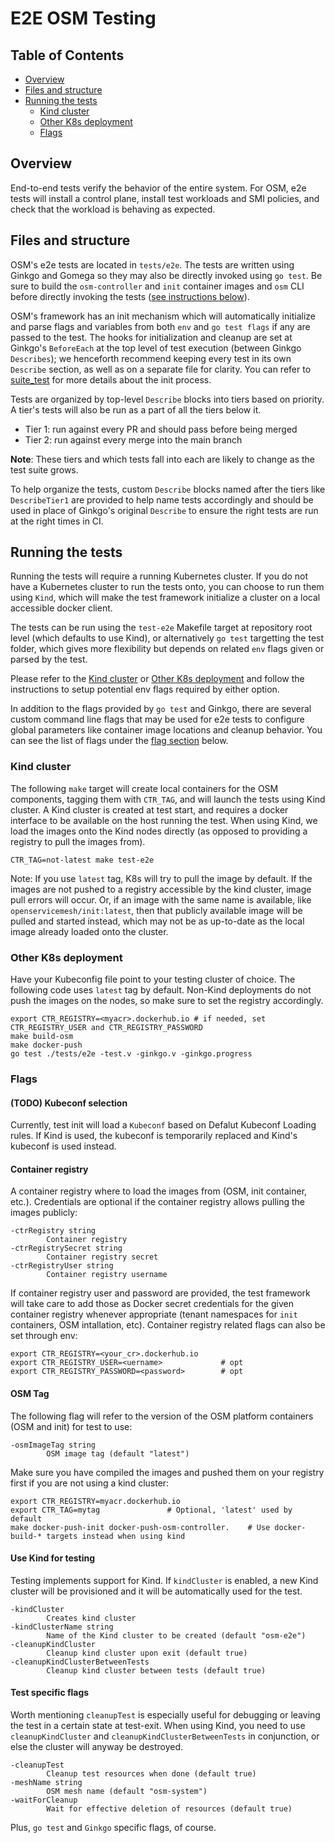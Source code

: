 # E2E OSM Testing
## Table of Contents
- [Overview](#overview)
- [Files and structure](#files-and-structure)
- [Running the tests](#running-the-tests)
  - [Kind cluster](#kind-cluster)
  - [Other K8s deployment](#other-k8s-deployment)
  - [Flags](#flags)

## Overview
End-to-end tests verify the behavior of the entire system. For OSM, e2e tests will install a control plane, install test workloads and SMI policies, and check that the workload is behaving as expected. 

## Files and structure
OSM's e2e tests are located in `tests/e2e`.
The tests are written using Ginkgo and Gomega so they may also be directly invoked using `go test`. Be sure to build the `osm-controller` and `init` container images and `osm` CLI before directly invoking the tests ([see instructions below](#running-the-tests)). 

OSM's framework has an init mechanism which will automatically initialize and parse flags and variables from both `env` and `go test flags` if any are passed to the test. The hooks for initialization and cleanup are set at Ginkgo's `BeforeEach` at the top level of test execution (between Ginkgo `Describes`); we henceforth recommend keeping every test in its own `Describe` section, as well as on a separate file for clarity. You can refer to [suite_test](tests/e2e/suite_test.go) for more details about the init process.

Tests are organized by top-level `Describe` blocks into tiers based on priority. A tier's tests will also be run as a part of all the tiers below it.

- Tier 1: run against every PR and should pass before being merged
- Tier 2: run against every merge into the main branch

**Note**: These tiers and which tests fall into each are likely to change as the test suite grows.

To help organize the tests, custom `Describe` blocks named after the tiers like `DescribeTier1` are provided to help name tests accordingly and should be used in place of Ginkgo's original `Describe` to ensure the right tests are run at the right times in CI.

## Running the tests
Running the tests will require a running Kubernetes cluster. If you do not have a Kubernetes cluster to run the tests onto, you can choose to run them using `Kind`, which will make the test framework initialize a cluster on a local accessible docker client.

The tests can be run using the `test-e2e` Makefile target at repository root level (which defaults to use Kind), or alternatively `go test` targetting the test folder, which gives more flexibility but depends on related `env` flags given or parsed by the test.

Please refer to the [Kind cluster](#kind-cluster) or [Other K8s deployment](#other-k8s-eployment) and follow the instructions to setup potential env flags required by either option.

In addition to the flags provided by `go test` and Ginkgo, there are several custom command line flags that may be used for e2e tests to configure global parameters like container image locations and cleanup behavior. You can see the list of flags under the [flag section](#flags) below.

### Kind cluster
The following `make` target will create local containers for the OSM components, tagging them with `CTR_TAG`, and will launch the tests using Kind cluster. A Kind cluster is created at test start, and requires a docker interface to be available on the host running the test.
When using Kind, we load the images onto the Kind nodes directly (as opposed to providing a registry to pull the images from).
```
CTR_TAG=not-latest make test-e2e
```
Note: If you use `latest` tag, K8s will try to pull the image by default. If the images are not pushed to a registry accessible by the kind cluster, image pull errors will occur. Or, if an image with the same name is available, like `openservicemesh/init:latest`, then that publicly available image will be pulled and started instead, which may not be as up-to-date as the local image already loaded onto the cluster.

### Other K8s deployment
Have your Kubeconfig file point to your testing cluster of choice.
The following code uses `latest` tag by default. Non-Kind deployments do not push the images on the nodes, so make sure to set the registry accordingly.
```
export CTR_REGISTRY=<myacr>.dockerhub.io # if needed, set CTR_REGISTRY_USER and CTR_REGISTRY_PASSWORD 
make build-osm
make docker-push
go test ./tests/e2e -test.v -ginkgo.v -ginkgo.progress
```

### Flags
#### (TODO) Kubeconf selection
Currently, test init will load a `Kubeconf` based on Defalut Kubeconf Loading rules. 
If Kind is used, the kubeconf is temporarily replaced and Kind's kubeconf is used instead.

#### Container registry
A container registry where to load the images from (OSM, init container, etc.). Credentials are optional if the container registry allows pulling the images publicly:
```
-ctrRegistry string
		Container registry
-ctrRegistrySecret string
		Container registry secret
-ctrRegistryUser string
		Container registry username
```
If container registry user and password are provided, the test framework will take care to add those as Docker secret credentials for the given container registry whenever appropriate (tenant namespaces for `init` containers, OSM intallation, etc).
Container registry related flags can also be set through env:
```
export CTR_REGISTRY=<your_cr>.dockerhub.io
export CTR_REGISTRY_USER=<uername>             # opt
export CTR_REGISTRY_PASSWORD=<password>        # opt
```

#### OSM Tag
The following flag will refer to the version of the OSM platform containers (OSM and init) for test to use:
```
-osmImageTag string
		OSM image tag (default "latest")
```
Make sure you have compiled the images and pushed them on your registry first if you are not using a kind cluster:
```
export CTR_REGISTRY=myacr.dockerhub.io
export CTR_TAG=mytag               # Optional, 'latest' used by default
make docker-push-init docker-push-osm-controller.    # Use docker-build-* targets instead when using kind
```

#### Use Kind for testing 
Testing implements support for Kind. If `kindCluster` is enabled, a new Kind cluster will be provisioned and it will be automatically used for the test.
```
-kindCluster
		Creates kind cluster
-kindClusterName string
		Name of the Kind cluster to be created (default "osm-e2e")
-cleanupKindCluster
		Cleanup kind cluster upon exit (default true)
-cleanupKindClusterBetweenTests
		Cleanup kind cluster between tests (default true)
```

#### Test specific flags

Worth mentioning `cleanupTest` is especially useful for debugging or leaving the test in a certain state at test-exit.
When using Kind, you need to use `cleanupKindCluster` and `cleanupKindClusterBetweenTests` in conjunction, or else the cluster
will anyway be destroyed.
```
-cleanupTest
		Cleanup test resources when done (default true)
-meshName string
		OSM mesh name (default "osm-system")
-waitForCleanup
		Wait for effective deletion of resources (default true)
```
Plus, `go test` and `Ginkgo` specific flags, of course.
